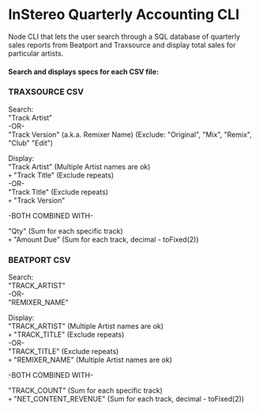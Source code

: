# InStereo Quarterly Accounting CLI

Node CLI that lets the user search through a SQL database of quarterly sales reports from Beatport and Traxsource and display total sales for particular artists.

#### Search and displays specs for each CSV file:
### TRAXSOURCE CSV
Search:<br>
"Track Artist"<br>
-OR-<br>
"Track Version" (a.k.a. Remixer Name) (Exclude: "Original", "Mix", "Remix", "Club" "Edit")

Display:<br>
"Track Artist" (Multiple Artist names are ok)<br> 
`+` "Track Title" (Exclude repeats)<br>
-OR-<br>
"Track Title" (Exclude repeats)<br>
`+` "Track Version"<br>

-BOTH COMBINED WITH-<br>

"Qty" (Sum for each specific track)<br>
`+` "Amount Due" (Sum for each track, decimal - toFixed(2))

### BEATPORT CSV
Search:<br>
"TRACK_ARTIST"<br>
-OR-<br>
"REMIXER_NAME"

Display:<br>
"TRACK_ARTIST" (Multiple Artist names are ok)<br>
`+` "TRACK_TITLE" (Exclude repeats)<br>
-OR-<br>
"TRACK_TITLE" (Exclude repeats)<br>
`+` "REMIXER_NAME" (Multiple Artist names are ok)<br>

-BOTH COMBINED WITH-<br>

"TRACK_COUNT" (Sum for each specific track)<br>
`+` "NET_CONTENT_REVENUE" (Sum for each track, decimal - toFixed(2))<br>
